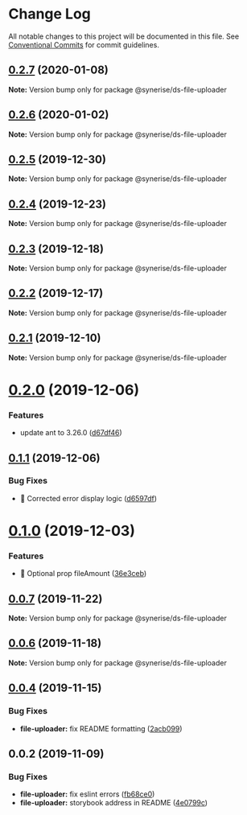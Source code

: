 # Change Log

All notable changes to this project will be documented in this file.
See [Conventional Commits](https://conventionalcommits.org) for commit guidelines.

## [0.2.7](https://github.com/Synerise/synerise-design/compare/@synerise/ds-file-uploader@0.2.6...@synerise/ds-file-uploader@0.2.7) (2020-01-08)

**Note:** Version bump only for package @synerise/ds-file-uploader

## [0.2.6](https://github.com/Synerise/synerise-design/compare/@synerise/ds-file-uploader@0.2.5...@synerise/ds-file-uploader@0.2.6) (2020-01-02)

**Note:** Version bump only for package @synerise/ds-file-uploader

## [0.2.5](https://github.com/Synerise/synerise-design/compare/@synerise/ds-file-uploader@0.2.4...@synerise/ds-file-uploader@0.2.5) (2019-12-30)

**Note:** Version bump only for package @synerise/ds-file-uploader

## [0.2.4](https://github.com/Synerise/synerise-design/compare/@synerise/ds-file-uploader@0.2.3...@synerise/ds-file-uploader@0.2.4) (2019-12-23)

**Note:** Version bump only for package @synerise/ds-file-uploader

## [0.2.3](https://github.com/Synerise/synerise-design/compare/@synerise/ds-file-uploader@0.2.2...@synerise/ds-file-uploader@0.2.3) (2019-12-18)

**Note:** Version bump only for package @synerise/ds-file-uploader

## [0.2.2](https://github.com/Synerise/synerise-design/compare/@synerise/ds-file-uploader@0.2.1...@synerise/ds-file-uploader@0.2.2) (2019-12-17)

**Note:** Version bump only for package @synerise/ds-file-uploader

## [0.2.1](https://github.com/Synerise/synerise-design/compare/@synerise/ds-file-uploader@0.2.0...@synerise/ds-file-uploader@0.2.1) (2019-12-10)

**Note:** Version bump only for package @synerise/ds-file-uploader

# [0.2.0](https://github.com/Synerise/synerise-design/compare/@synerise/ds-file-uploader@0.1.1...@synerise/ds-file-uploader@0.2.0) (2019-12-06)

### Features

- update ant to 3.26.0 ([d67df46](https://github.com/Synerise/synerise-design/commit/d67df4605844fb09680096df333886db40cb7c32))

## [0.1.1](https://github.com/Synerise/synerise-design/compare/@synerise/ds-file-uploader@0.1.0...@synerise/ds-file-uploader@0.1.1) (2019-12-06)

### Bug Fixes

- 🐛 Corrected error display logic ([d6597df](https://github.com/Synerise/synerise-design/commit/d6597dfe93a251b54c9bb107264ec81dfc12b1df))

# [0.1.0](https://github.com/Synerise/synerise-design/compare/@synerise/ds-file-uploader@0.0.8...@synerise/ds-file-uploader@0.1.0) (2019-12-03)

### Features

- 🎸 Optional prop fileAmount ([36e3ceb](https://github.com/Synerise/synerise-design/commit/36e3cebce4068527874dee756955da166a650b30))

## [0.0.7](https://github.com/Synerise/synerise-design/compare/@synerise/ds-file-uploader@0.0.6...@synerise/ds-file-uploader@0.0.7) (2019-11-22)

**Note:** Version bump only for package @synerise/ds-file-uploader

## [0.0.6](https://github.com/Synerise/synerise-design/compare/@synerise/ds-file-uploader@0.0.5...@synerise/ds-file-uploader@0.0.6) (2019-11-18)

**Note:** Version bump only for package @synerise/ds-file-uploader

## [0.0.4](https://github.com/Synerise/synerise-design/compare/@synerise/ds-file-uploader@0.0.3...@synerise/ds-file-uploader@0.0.4) (2019-11-15)

### Bug Fixes

- **file-uploader:** fix README formatting ([2acb099](https://github.com/Synerise/synerise-design/commit/2acb09952c9ba8c6a3ed11b9277ff444c9e88726))

## 0.0.2 (2019-11-09)

### Bug Fixes

- **file-uploader:** fix eslint errors ([fb68ce0](https://github.com/Synerise/synerise-design/commit/fb68ce09b6639747615ac95bd6f8913c63dc90cf))
- **file-uploader:** storybook address in README ([4e0799c](https://github.com/Synerise/synerise-design/commit/4e0799ce5d9f971b439ea7b3de9768dde123194d))
